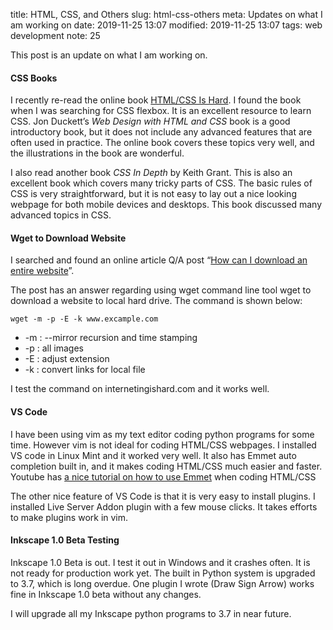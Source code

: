 title: HTML, CSS, and Others
slug: html-css-others
meta: Updates on what I am working on 
date: 2019-11-25 13:07
modified: 2019-11-25 13:07
tags: web development
note: 25

This post is an update on what I am working on. 

#### CSS Books

I recently re-read the online book [HTML/CSS Is Hard](https://internetingishard.com/). 
I found the book when I was searching for CSS flexbox.  It is an excellent resource to 
learn CSS.  Jon Duckett’s *Web Design with HTML and CSS* book is a good introductory book, 
but it does not include any advanced features that are often used in practice.  The 
online book covers these topics very well, and the illustrations in the book are wonderful.

I also read another book *CSS In Depth* by Keith Grant.  This is also an excellent 
book which covers many tricky parts of CSS.  The basic rules of CSS is very 
straightforward, but it is not easy to lay out a nice looking webpage for both 
mobile devices and desktops.  This book discussed many advanced topics in CSS. 

#### Wget to Download Website

I searched and found an online article Q/A post 
“[How can I download an entire website](https://superuser.com/questions/14403/how-can-i-download-an-entire-website)”. 

The post has an answer regarding using wget command line tool wget to download 
a website to local hard drive.  The command is shown below:

```
wget -m -p -E -k www.excample.com
```

* -m : --mirror recursion and time stamping
* -p : all images
* -E : adjust extension
* -k : convert links for local file

I test the command on internetingishard.com and it works well. 

#### VS Code

I have been using vim as my text editor coding python programs for some time. 
However vim is not ideal for coding HTML/CSS webpages.  I installed VS code 
in Linux Mint and it worked very well.  It also has Emmet auto completion 
built in, and it makes coding HTML/CSS much easier and faster. Youtube has 
[a nice tutorial on how to use Emmet](https://youtu.be/5BIAdWNcr8Y) when coding HTML/CSS

The other nice feature of VS Code is that it is very easy to install plugins. 
I installed Live Server Addon plugin with a few mouse clicks.  It takes efforts
to make plugins work in vim. 

#### Inkscape 1.0 Beta Testing 

Inkscape 1.0 Beta is out.  I test it out in Windows and it crashes often. 
It is not ready for production work yet.  The built in Python system is 
upgraded to 3.7, which is long overdue.  One plugin I wrote (Draw Sign Arrow)
works fine in Inkscape 1.0 beta without any changes. 

I will upgrade all my Inkscape python programs to 3.7 in near future. 


